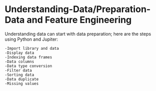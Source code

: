 # Understanding-Data/Preparation-Data and Feature Engineering

Understanding data can start with data preparation; here are the steps using Python and Jupiter:

    -Import library and data
    -Display data
    -Indexing data frames
    -Data columns
    -Data type conversion
    -Filter data
    -Sorting data
    -Data duplicate
    -Missing values
